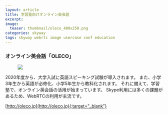 ```yaml
---
layout: article
title: 学習塾向けオンライン英会話
excerpt: 
image:
  teaser: thumbnail/oleco_400x250.png
categories: skyway
tags: skyway webrtc image usercase conf education
---
```


### オンライン英会話「OLECO」

<figure>
	<img src="{{ site.url }}/images/pages/oleco.png">
</figure>

2020年度から、大学入試に英語スピーキング試験が導入されます。
また、小学3年生から英語が必修化、小学5年生から教科化されます。
それに備えて、学習塾で、オンライン英会話の活用が始まっています。
Skype利用には多くの課題があるため、WebRTCの利用が主流です。

[http://oleco.jp](http://oleco.jp){:target="_blank"}
